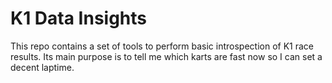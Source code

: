 # K1 Data Insights

This repo contains a set of tools to perform basic introspection of K1 race results. Its main purpose is to tell me which karts are fast now so I can set a decent laptime.
